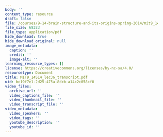 ```yaml
---
body: ''
content_type: resource
draft: false
file: /courses/9-14-brain-structure-and-its-origins-spring-2014/mit9_14s14_lec36_transcript.pdf
file_size: 68323
file_type: application/pdf
hide_download: true
hide_download_original: null
image_metadata:
  caption: ''
  credit: ''
  image-alt: ''
learning_resource_types: []
license: https://creativecommons.org/licenses/by-nc-sa/4.0/
resourcetype: Document
title: MIT9_14S14_lec36_transcript.pdf
uid: bc19f7e1-2d25-475a-8dcb-a14c2c058cf0
video_files:
  archive_url: ''
  video_captions_file: ''
  video_thumbnail_file: ''
  video_transcript_file: ''
video_metadata:
  video_speakers: ''
  video_tags: ''
  youtube_description: ''
  youtube_id: ''
---
```

